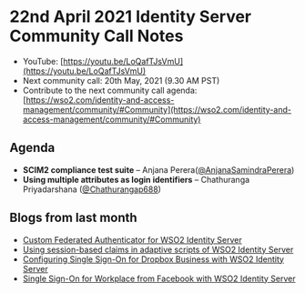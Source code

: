 # 22nd April 2021 Identity Server Community Call Notes

-   YouTube: [https://youtu.be/LoQafTJsVmU](https://youtu.be/LoQafTJsVmU)
-   Next community call: 20th May, 2021 (9.30 AM PST)
-   Contribute to the next community call agenda: [https://wso2.com/identity-and-access-management/community/#Community](https://wso2.com/identity-and-access-management/community/#Community)

## Agenda

-   **SCIM2 compliance test suite** – Anjana Perera([@AnjanaSamindraPerera](https://github.com/AnjanaSamindraPerera))
-   **Using multiple attributes as login identifiers** – Chathuranga Priyadarshana ([@Chathurangap688](https://github.com/Chathurangap688))

## Blogs from last month

* [Custom Federated Authenticator for WSO2 Identity Server](https://ganganichamika.medium.com/custom-federated-authenticator-for-wso2-identity-server-64817b09c8bd)
* [Using session-based claims in adaptive scripts of WSO2 Identity Server](https://dewni-matheesha.medium.com/using-session-based-claims-in-adaptive-scripts-of-wso2-identity-server-1cf4cd857113)
* [Configuring Single Sign-On for Dropbox Business with WSO2 Identity Server](https://dinika-15.medium.com/configuring-single-sign-on-for-dropbox-business-with-wso2-identity-server-3bbfab47eb98)
* [Single Sign-On for Workplace from Facebook with WSO2 Identity Server](https://ashenweerathunga.medium.com/single-sign-on-for-workplace-from-facebook-with-wso2-identity-server-79919d281ceb)
